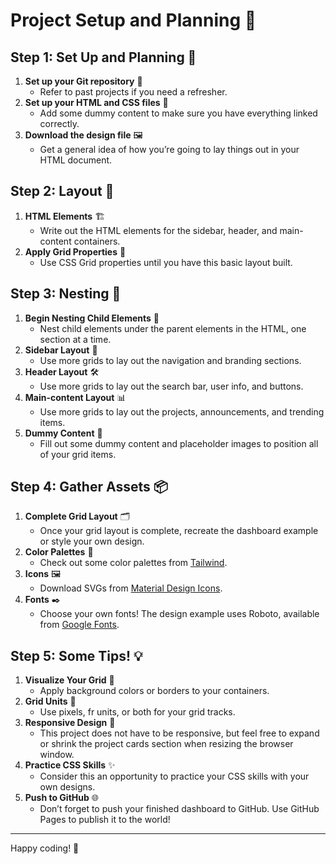 # Project Setup and Planning 🚀

## Step 1: Set Up and Planning 📝

1. **Set up your Git repository** 📂
   - Refer to past projects if you need a refresher.
2. **Set up your HTML and CSS files** 📄
   - Add some dummy content to make sure you have everything linked correctly.
3. **Download the design file** 🖼️
   - Get a general idea of how you’re going to lay things out in your HTML document.

## Step 2: Layout 📐

1. **HTML Elements** 🏗️
   - Write out the HTML elements for the sidebar, header, and main-content containers.
2. **Apply Grid Properties** 🎨
   - Use CSS Grid properties until you have this basic layout built.

## Step 3: Nesting 🪺

1. **Begin Nesting Child Elements** 🌿
   - Nest child elements under the parent elements in the HTML, one section at a time.
2. **Sidebar Layout** 🌠
   - Use more grids to lay out the navigation and branding sections.
3. **Header Layout** 🛠️
   - Use more grids to lay out the search bar, user info, and buttons.
4. **Main-content Layout** 📊
   - Use more grids to lay out the projects, announcements, and trending items.
5. **Dummy Content** 📸
   - Fill out some dummy content and placeholder images to position all of your grid items.

## Step 4: Gather Assets 📦

1. **Complete Grid Layout** 🗂️
   - Once your grid layout is complete, recreate the dashboard example or style your own design.
2. **Color Palettes** 🎨
   - Check out some color palettes from [Tailwind](https://tailwindcss.com/).
3. **Icons** 🖼️
   - Download SVGs from [Material Design Icons](https://materialdesignicons.com/).
4. **Fonts** ✒️
   - Choose your own fonts! The design example uses Roboto, available from [Google Fonts](https://fonts.google.com/).

## Step 5: Some Tips! 💡

1. **Visualize Your Grid** 🔲
   - Apply background colors or borders to your containers.
2. **Grid Units** 📏
   - Use pixels, fr units, or both for your grid tracks.
3. **Responsive Design** 📱
   - This project does not have to be responsive, but feel free to expand or shrink the project cards section when resizing the browser window.
4. **Practice CSS Skills** ✨
   - Consider this an opportunity to practice your CSS skills with your own designs.
5. **Push to GitHub** 🌐
   - Don’t forget to push your finished dashboard to GitHub. Use GitHub Pages to publish it to the world!

---

Happy coding! 🎉
